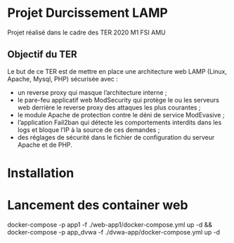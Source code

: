 # Projet Durcissement LAMP
Projet réalisé dans le cadre des TER 2020 M1 FSI AMU
## Objectif du TER
Le but de ce TER est de mettre en place une architecture web LAMP (Linux, Apache, Mysql, PHP)
sécurisée avec :
- un reverse proxy qui masque l’architecture interne ;
- le pare-feu applicatif web ModSecurity qui protège le ou les serveurs web derrière le reverse proxy des attaques les plus courantes ;
- le module Apache de protection contre le déni de service ModEvasive ;
- l’application Fail2ban qui détecte les comportements interdits dans les logs et bloque l’IP à la source de ces demandes ;
- des réglages de sécurité dans le fichier de configuration du serveur Apache et de PHP.

# Installation

# Lancement des container web
docker-compose -p app1 -f ./web-app1/docker-compose.yml up -d && docker-compose -p app_dvwa -f ./dvwa-app/docker-compose.yml up -d